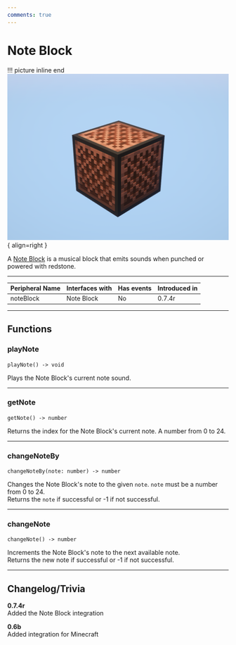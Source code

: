 ```yaml
---
comments: true
---
```


# Note Block

!!! picture inline end
    ![!Image of the Noteblock block](/../assets/images/previews/noteblock.png){ align=right }

A [Note Block](https://minecraft.fandom.com/wiki/Note_Block) is a musical block that emits sounds when punched or powered with redstone.

<p class="picture-spacing" style="--ps:7.3rem;"></p>

---

<center>

| Peripheral Name | Interfaces with | Has events | Introduced in |
| --------------- | --------------- | ---------- | ------------- |
| noteBlock       | Note Block      | No         | 0.7.4r        |

</center>

---

## Functions

### playNote
```
playNote() -> void
```
Plays the Note Block's current note sound.

---

### getNote
```
getNote() -> number
```
Returns the index for the Note Block's current note. A number from 0 to 24.

---

### changeNoteBy
```
changeNoteBy(note: number) -> number
```
Changes the Note Block's note to the given `note`. `note` must be a number from 0 to 24.  
Returns the `note` if successful or -1 if not successful.

---

### changeNote
```
changeNote() -> number
```
Increments the Note Block's note to the next available note.  
Returns the new note if successful or -1 if not successful.

---

## Changelog/Trivia

**0.7.4r**  
Added the Note Block integration

**0.6b**  
Added integration for Minecraft
